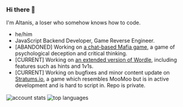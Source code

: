 <!--
**CoderSudaWuda/CoderSudaWuda** is a ✨ _special_ ✨ repository because its `README.md` (this file) appears on your GitHub profile.

Here are some ideas to get you started:

- 🔭 I’m currently working on ...
- 🌱 I’m currently learning ...
- 👯 I’m looking to collaborate on ...
- 🤔 I’m looking for help with ...
- 💬 Ask me about ...
- 📫 How to reach me: ...
- 😄 Pronouns: ...
- ⚡ Fun fact: ...
-->

### Hi there 👋
I'm Altanis, a loser who somehow knows how to code.

- he/him
- JavaScript Backend Developer, Game Reverse Engineer.
- [ABANDONED] Working on [a chat-based Mafia game](https://github.com/CoderSudaWuda/mafia-backend), a game of psychological deception and critical thinking.
- [CURRENT] Working on [an extended version of Wordle](https://github.com/CoderSudaWuda/wordle), including features such as hints and 1v1s.
- [CURRENT] Working on bugfixes and minor content update on [Stratums.io](https://stratums.io), a game which resembles MooMoo but is in active development and is hard to script in. Repo is private.

<img 
  align="center" 
  src="https://github-readme-stats.vercel.app/api?username=CoderSudaWuda&show_icons=true&theme=cobalt&count_private=true" 
  alt="account stats"
  />
<img 
  align="center" 
  src="https://github-readme-stats.vercel.app/api/top-langs/?username=CoderSudaWuda&layout=compact&theme=cobalt&langs_count=2" 
  alt="top languages" />
